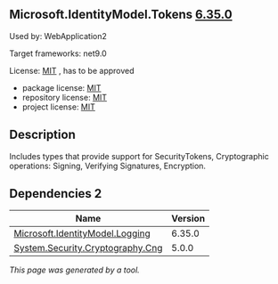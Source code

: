 Microsoft.IdentityModel.Tokens [6.35.0](https://www.nuget.org/packages/Microsoft.IdentityModel.Tokens/6.35.0)
--------------------

Used by: WebApplication2

Target frameworks: net9.0

License: [MIT](../../../../licenses/mit) , has to be approved

- package license: [MIT](https://licenses.nuget.org/MIT) 
- repository license: [MIT](https://github.com/AzureAD/azure-activedirectory-identitymodel-extensions-for-dotnet) 
- project license: [MIT](https://github.com/AzureAD/azure-activedirectory-identitymodel-extensions-for-dotnet) 

Description
-----------
Includes types that provide support for SecurityTokens, Cryptographic operations: Signing, Verifying Signatures, Encryption.

Dependencies 2
-----------

|Name|Version|
|----------|:----|
|[Microsoft.IdentityModel.Logging](../../../../packages/nuget.org/microsoft.identitymodel.logging/6.35.0)|6.35.0|
|[System.Security.Cryptography.Cng](../../../../packages/nuget.org/system.security.cryptography.cng/5.0.0)|5.0.0|

*This page was generated by a tool.*